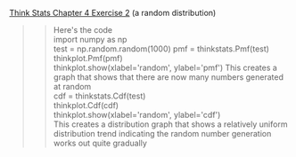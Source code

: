 [Think Stats Chapter 4 Exercise 2](http://greenteapress.com/thinkstats2/html/thinkstats2005.html#toc41) (a random distribution)

>>Here's the code  
import numpy as np  
test = np.random.random(1000)
pmf = thinkstats.Pmf(test)  
thinkplot.Pmf(pmf)  
thinkplot.show(xlabel='random', ylabel='pmf')
>> This creates a graph that shows that there are now many numbers generated at random  
cdf = thinkstats.Cdf(test)  
thinkplot.Cdf(cdf)  
thinkplot.show(xlabel='random', ylabel='cdf')  
>> This creates a distribution graph that shows a relatively uniform distribution trend indicating the random number generation works out quite gradually   
